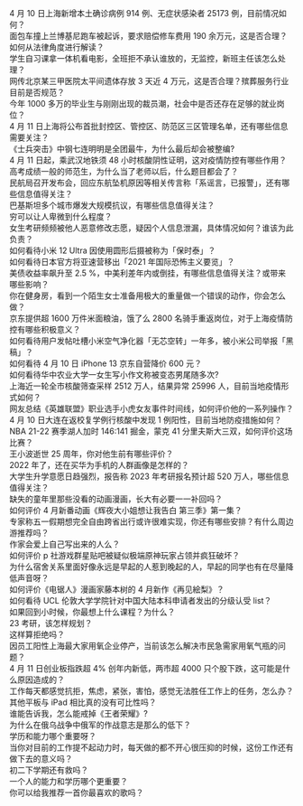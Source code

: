 4 月 10 日上海新增本土确诊病例 914 例、无症状感染者 25173 例，目前情况如何？  
面包车撞上兰博基尼跑车被起诉，要求赔偿修车费用 190 余万元，这是否合理？如何从法律角度进行解读？  
学生自习课拿一体机看电影，全班拒不承认谁放的，无监控，新班主任该怎么处理？  
网传北京某三甲医院太平间遗体存放 3 天近 4 万元，这是否合理？殡葬服务行业目前是否规范？  
今年 1000 多万的毕业生与刚刚出现的裁员潮，社会中是否还存在足够的就业岗位？  
4 月 11 日上海将公布首批封控区、管控区、防范区三区管理名单，还有哪些信息需要关注？  
《士兵突击》中钢七连明明是全团最牛，为什么最后却会被整编?  
4 月 11 日起，乘武汉地铁须 48 小时核酸阴性证明，这对疫情防控有哪些作用？  
高考成绩一般的师范生，为什么当了老师以后，什么题目都会了？  
民航局召开发布会，回应东航坠机原因等相关传言称「系谣言，已报警」，还有哪些信息值得关注？  
巴基斯坦多个城市爆发大规模抗议，有哪些信息值得关注？  
穷可以让人卑微到什么程度？  
女生考研频频被他人恶意修改志愿，疑因个人信息泄漏，具体情况如何？谁该为此负责？  
如何看待小米 12 Ultra 因使用圆形后摄被称为「保时泰」？  
如何看待日本官方将亚速营移出「2021 年国际恐怖主义要览」？  
美债收益率飙升至 2.5 %，中美利差年内或倒挂，有哪些信息值得关注？或带来哪些影响？  
你在健身房，看到一个陌生女士准备用极大的重量做一个错误的动作，你会怎么做？  
京东提供超 1600 万件米面粮油，饿了么 2800 名骑手重返岗位，对于上海疫情防控有哪些积极意义？  
如何看待用户发帖吐槽小米空气净化器「无芯空转」一年多，被小米公司举报「黑稿」？  
如何看待 4 月 10 日 iPhone 13 京东自营降价 600 元？  
如何看待华中农业大学一女生写小作文称被变态男尾随多次?  
上海近一轮全市核酸筛查采样 2512 万人，结果异常 25996 人，目前当地疫情形式如何？  
网友总结《英雄联盟》职业选手小虎女友事件时间线，如何评价他的一系列操作？  
4 月 10 日大连在返校复学例行核酸中发现 1 例阳性，目前当地防疫措施如何？  
NBA 21-22 赛季湖人加时 146:141 掘金，蒙克 41 分里夫斯大三双，如何评价这场比赛？  
王小波逝世 25 周年，你对他生前有哪些评价？  
2022 年了，还在买华为手机的人群画像是怎样的？  
大学生升学意愿日趋强烈，报告称 2023 年考研报名预计超 520 万人，哪些信息值得关注？  
缺失的童年里那些没看的动画漫画，长大有必要一一补回吗？  
如何评价 4 月新番动画《辉夜大小姐想让我告白 第三季》第一集？  
专家称五一假期想完全自由跨省出行或许很难实现，你还有哪些安排？有什么周边游推荐吗？  
作家会爱上自己写出来的人么？  
如何评价 p 社游戏群星贴吧被疑似极端原神玩家占领并疯狂破坏？  
为什么宿舍关系里面好像永远是早起的人惹到晚起的人，早起的同学也有在尽量降低声音呀？  
如何评价《电锯人》漫画家藤本树的 4 月新作《再见絵梨》？  
如何看待 UCL 伦敦大学学院针对中国大陆本科申请者发出的分级认受 list？  
如果回到小时候，你最想上什么课程？为什么？  
23 考研，该怎样规划？  
这样算拒绝吗？  
因员工阳性上海最大家用氧企业停产，当前该怎么解决市民急需家用氧气瓶的问题？  
4 月 11 日创业板指跌超 4% 创年内新低，两市超 4000 只个股下跌，这可能是什么原因造成的？  
工作每天都感觉抗拒，焦虑，紧张，害怕，感觉无法胜任工作上的任务，怎么办？  
其他平板与 iPad 相比真的没有可比性吗？  
谁能告诉我，怎么能戒掉《王者荣耀》?  
为什么在俄乌战争中俄军的作战意志是那么的低下？  
学历和能力哪个重要呀？  
当你对目前的工作提不起动力时，每天做的都不开心很压抑的时候，这份工作还有做下去的意义吗？  
初二下学期还有救吗？  
一个人的能力和学历哪个更重要？  
你可以给我推荐一首你最喜欢的歌吗？  
